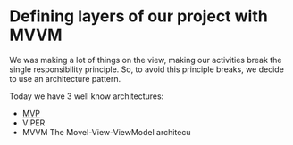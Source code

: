 # Defining layers of our project with MVVM

We was making a lot of things on the view, making our activities break the single responsibility principle. So, to avoid this principle breaks, we decide to use  an architecture pattern.

Today we have 3 well know architectures:
-	[MVP](https://medium.com/upday-devs/android-architecture-patterns-part-2-model-view-presenter-8a6faaae14a5)
-	VIPER
-	MVVM
The Movel-View-ViewModel architecu


<!--stackedit_data:
eyJoaXN0b3J5IjpbLTE4OTkwMDgxNTMsMjgwNzg4ODM5XX0=
-->